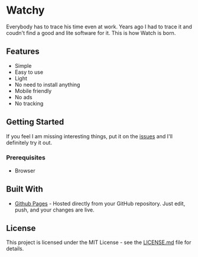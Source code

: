 # Watchy

Everybody has to trace his time even at work. Years ago I had to trace it and coudn't find a good and lite software for it. This is how Watch is born. 

## Features

* Simple
* Easy to use
* Light
* No need to install anything
* Mobile friendly
* No ads
* No tracking

## Getting Started
If you feel I am missing interesting things, put it on the [issues](https://github.com/mrgkanev/watchy/issues) and I'll definitely try it out.


### Prerequisites
- Browser



## Built With

- [Github Pages](https://pages.github.com/) - Hosted directly from your GitHub repository. Just edit, push, and your changes are live.

## License

This project is licensed under the MIT License - see the [LICENSE.md](LICENSE.md) file for details.